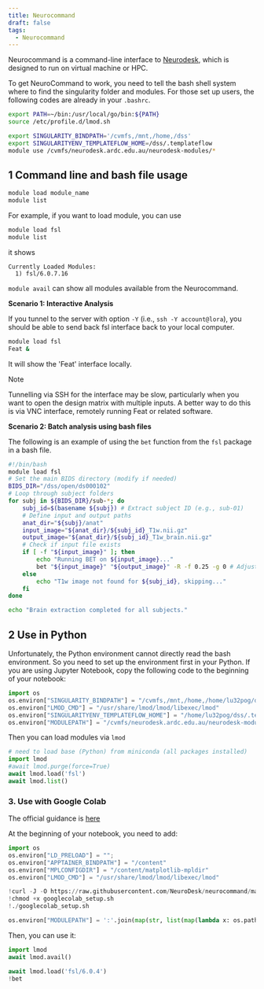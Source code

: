 ```yaml
---
title: Neurocommand
draft: false
tags:
  - Neurocommand
---
```


Neurocommand is a command-line interface to [Neurodesk](https:/neurodesk.org), which is designed to run on virtual machine or HPC. 

To get NeuroCommand to work, you need to tell the bash shell system where to find the singularity folder and modules. For those set up users, the following codes are already in your `.bashrc`. 

```bash
export PATH=~/bin:/usr/local/go/bin:${PATH}
source /etc/profile.d/lmod.sh

export SINGULARITY_BINDPATH='/cvmfs,/mnt,/home,/dss'
export SINGULARITYENV_TEMPLATEFLOW_HOME=/dss/.templateflow
module use /cvmfs/neurodesk.ardc.edu.au/neurodesk-modules/*
```

## 1 Command line and bash file usage

```bash
module load module_name
module list
```

For example, if you want to load module, you can use
```bash
module load fsl
module list
```
it shows
```
Currently Loaded Modules:
  1) fsl/6.0.7.16
```

`module avail` can show all modules available from the Neurocommand. 

**Scenario 1: Interactive Analysis**

If you tunnel to the server with option `-Y` (i.e., `ssh -Y account@lora`), you should be able to send back fsl interface back to your local computer. 

```bash 
module load fsl
Feat &
```

It will show the 'Feat' interface locally. 

>[!note]
> Tunnelling via SSH for the interface may be slow, particularly when you want to open the design matrix with multiple inputs. A better way to do this is via VNC interface, remotely running Feat or related software. 

**Scenario 2: Batch analysis using bash files**

The following is an example of using the `bet` function from the `fsl` package in a bash file.

```bash
#!/bin/bash
module load fsl
# Set the main BIDS directory (modify if needed)
BIDS_DIR="/dss/open/ds000102"
# Loop through subject folders
for subj in ${BIDS_DIR}/sub-*; do
	subj_id=$(basename ${subj}) # Extract subject ID (e.g., sub-01)
	# Define input and output paths
	anat_dir="${subj}/anat"
	input_image="${anat_dir}/${subj_id}_T1w.nii.gz"
	output_image="${anat_dir}/${subj_id}_T1w_brain.nii.gz"
	# Check if input file exists
	if [ -f "${input_image}" ]; then
		echo "Running BET on ${input_image}..."
		bet "${input_image}" "${output_image}" -R -f 0.25 -g 0 # Adjust parameters as needed
	else
		echo "T1w image not found for ${subj_id}, skipping..."
	fi
done

echo "Brain extraction completed for all subjects."
```

## 2 Use in Python

Unfortunately, the Python environment cannot directly read the bash environment. So you need to set up the environment first in your Python. If you are using Jupyter Notebook, copy the following code to the beginning of your notebook:

```python
import os
os.environ["SINGULARITY_BINDPATH"] = "/cvmfs,/mnt,/home,/home/lu32pog/dss"
os.environ["LMOD_CMD"] = "/usr/share/lmod/lmod/libexec/lmod"
os.environ["SINGULARITYENV_TEMPLATEFLOW_HOME"] = "/home/lu32pog/dss/.templateflow"
os.environ["MODULEPATH"] = "/cvmfs/neurodesk.ardc.edu.au/neurodesk-modules/*"
```

Then you can load modules via `lmod`
```python
# need to load base (Python) from miniconda (all packages installed)
import lmod
#await lmod.purge(force=True)
await lmod.load('fsl')
await lmod.list()
```

### 3. Use with Google Colab

The official guidance is [here](https://www.neurodesk.org/docs/getting-started/hosted/googlecolab/)

At the beginning of your notebook, you need to add: 

```python
import os
os.environ["LD_PRELOAD"] = "";
os.environ["APPTAINER_BINDPATH"] = "/content"
os.environ["MPLCONFIGDIR"] = "/content/matplotlib-mpldir"
os.environ["LMOD_CMD"] = "/usr/share/lmod/lmod/libexec/lmod"

!curl -J -O https://raw.githubusercontent.com/NeuroDesk/neurocommand/main/googlecolab_setup.sh
!chmod +x googlecolab_setup.sh
!./googlecolab_setup.sh

os.environ["MODULEPATH"] = ':'.join(map(str, list(map(lambda x: os.path.join(os.path.abspath('/cvmfs/neurodesk.ardc.edu.au/neurodesk-modules/'), x),os.listdir('/cvmfs/neurodesk.ardc.edu.au/neurodesk-modules/')))))
```

Then, you can use it:
```python
import lmod
await lmod.avail()

await lmod.load('fsl/6.0.4')
!bet

```

